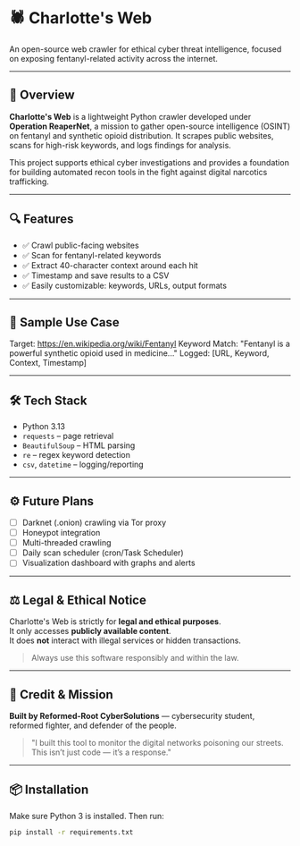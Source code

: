 # 🕷️ Charlotte's Web

An open-source web crawler for ethical cyber threat intelligence, focused on exposing fentanyl-related activity across the internet.

---

## 🧠 Overview

**Charlotte's Web** is a lightweight Python crawler developed under **Operation ReaperNet**, a mission to gather open-source intelligence (OSINT) on fentanyl and synthetic opioid distribution. It scrapes public websites, scans for high-risk keywords, and logs findings for analysis.

This project supports ethical cyber investigations and provides a foundation for building automated recon tools in the fight against digital narcotics trafficking.

---

## 🔍 Features

- ✅ Crawl public-facing websites  
- ✅ Scan for fentanyl-related keywords  
- ✅ Extract 40-character context around each hit  
- ✅ Timestamp and save results to a CSV  
- ✅ Easily customizable: keywords, URLs, output formats  

---

## 🧪 Sample Use Case
Target: https://en.wikipedia.org/wiki/Fentanyl
Keyword Match: "Fentanyl is a powerful synthetic opioid used in medicine..."
Logged: [URL, Keyword, Context, Timestamp]



---

## 🛠️ Tech Stack

- Python 3.13  
- `requests` – page retrieval  
- `BeautifulSoup` – HTML parsing  
- `re` – regex keyword detection  
- `csv`, `datetime` – logging/reporting  

---

## ⚙️ Future Plans

- [ ] Darknet (.onion) crawling via Tor proxy  
- [ ] Honeypot integration  
- [ ] Multi-threaded crawling  
- [ ] Daily scan scheduler (cron/Task Scheduler)  
- [ ] Visualization dashboard with graphs and alerts  

---

## ⚖️ Legal & Ethical Notice

Charlotte's Web is strictly for **legal and ethical purposes**.  
It only accesses **publicly available content**.  
It does **not** interact with illegal services or hidden transactions.

> Always use this software responsibly and within the law.

---

## 🙏 Credit & Mission

**Built by Reformed-Root CyberSolutions** — cybersecurity student, reformed fighter, and defender of the people.

> "I built this tool to monitor the digital networks poisoning our streets.  
> This isn’t just code — it’s a response."

---

## 📦 Installation

Make sure Python 3 is installed. Then run:

```bash
pip install -r requirements.txt
```


